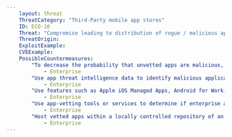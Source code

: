 ```yaml
---
    layout: threat
    ThreatCategory: "Third-Party mobile app stores"
    ID: ECO-10
    Threat: "Compromise leading to distribution of rogue / malicious applications"
    ThreatOrigin:
    ExploitExample:
    CVEExample:
    PossibleCountermeasures:
        "To decrease the probability that unvetted apps are malicious, prohibit users from sideloading apps or downloading apps from unofficial and unauthorized app stores":
            - Enterprise
        "Use app threat intelligence data to identify malicious applications unknowingly distributed through official or unofficial application stores.":
            - Enterprise
        "Use features such as Apple iOS Managed Apps, Android for Work, or Samsung KNOX Workspace that provide some level of separation between personal apps and enterprise apps to mitigate the impact of malicious behaviors.":
            - Enterprise
        "Use app-vetting tools or services to determine if enterprise applications appear free of malicious behaviors before authorizing their installation.":
            - Enterprise
        "Host vetted apps within a locally controlled repository of an application store, such as F-Droid [^158]":
            - Enterprise
---
```

